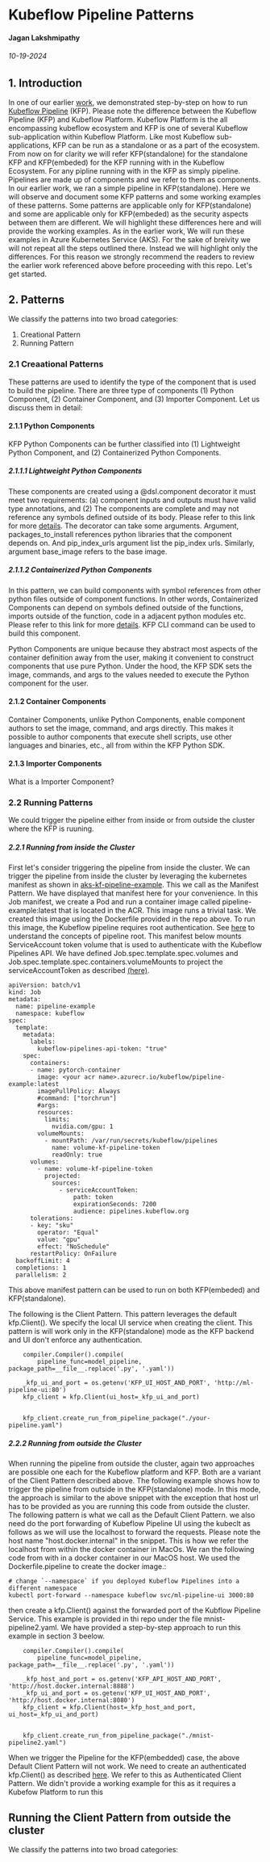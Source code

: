 # Kubeflow Pipeline Patterns
#### Jagan Lakshmipathy
###### 10-19-2024 


## 1. Introduction
In one of our earlier [work](https://github.com/jagan-lakshmipathy/aks-kf-pipeline-example), we demonstrated step-by-step on how to run [Kubeflow Pipeline](https://www.kubeflow.org/docs/components/pipelines/) (KFP). Please note the difference between the Kubeflow Pipeline (KFP) and Kubeflow Platform. Kubeflow Platform is the all encompassing kubeflow ecosystem and KFP is one of several Kubeflow sub-application within Kubeflow Platform. Like most Kubeflow sub-applications, KFP can be run as a standalone or as a part of the ecosystem. From now on for clarity we will refer KFP(standalone) for the standalone KFP and KFP(embeded) for the KFP running with in the Kubeflow Ecosystem. For any pipline running with in the KFP as simply pipeline. Pipelines are made up of components and we refer to them as components. In our earlier work, we ran a simple pipeline in KFP(standalone). Here we will observe and document some KFP patterns and some working examples of these patterns. Some patterns are applicable only for KFP(standalone) and some are applicable only for KFP(embeded) as the security aspects between them are different. We will highlight these differences here and will provide the working examples. As in the earlier work, We will run these examples in Azure Kubernetes Service (AKS). For the sake of breivity we will not repeat all the steps outlined there. Instead we will highlight only the differences. For this reason we strongly recommend the readers to review the earlier work referenced above before proceeding with this repo. Let's get started.

## 2. Patterns
We classify the patterns into two broad categories:
1. Creational Pattern
2. Running Pattern

### 2.1 Creaational Patterns
These patterns are used to identify the type of the component that is used to build the pipeline. There are three type of components (1) Python Component, (2) Container Component, and (3) Importer Component. Let us discuss them in detail:

#### 2.1.1 Python Components
KFP Python Components can be further classified into (1) Lightweight Python Component, and (2) Containerized Python Components.

##### 2.1.1.1 Lightweight Python Components
These components are created using a @dsl.component decorator it must meet two requirements: (a) component inputs and outputs must have valid type annotations, and (2) The components are complete and may not reference any symbols defined outside of its body. Please refer to this link for more [details](https://www.kubeflow.org/docs/components/pipelines/user-guides/components/lightweight-python-components/). The decorator can take some arguments. Argument, packages_to_install references python libraries that the component depends on. And pip_index_urls argument list the pip_index urls. Similarly, argument base_image refers to the base image.

##### 2.1.1.2 Containerized Python Components
In this pattern, we can build components with symbol references from other python files outside of component functions. In other words, Containerized Components can depend on symbols defined outside of the functions, imports outside of the function, code in a adjacent python modules etc. Please refer to this link for more [details](https://www.kubeflow.org/docs/components/pipelines/user-guides/components/containerized-python-components/). KFP CLI command can be used to build this component.

Python Components are unique because they abstract most aspects of the container definition away from the user, making it convenient to construct components that use pure Python. Under the hood, the KFP SDK sets the image, commands, and args to the values needed to execute the Python component for the user.

#### 2.1.2 Container Components
Container Components, unlike Python Components, enable component authors to set the image, command, and args directly. This makes it possible to author components that execute shell scripts, use other languages and binaries, etc., all from within the KFP Python SDK.

#### 2.1.3 Importer Components
What is a Importer Component?

### 2.2 Running Patterns
We could trigger the pipeline either from inside or from outside the cluster where the KFP is ruuning. 

##### 2.2.1 Running from inside the Cluster
First let's consider triggering the pipeline from inside the cluster. We can trigger the pipeline from inside the cluster by leveraging the kubernetes manifest as shown in [aks-kf-pipeline-example](https://github.com/jagan-lakshmipathy/aks-kf-pipeline-example). This we call as the Manifest Pattern. We have displayed that manifest here for your convenience. In this Job manifest, we create a Pod and run a container image called pipeline-example:latest that is located in the ACR. This image runs a trivial task. We created this image using the Dockerfile provided in the repo above. To run this image, the Kubeflow pipeline requires root authentication. See [here](https://www.kubeflow.org/docs/components/pipelines/concepts/pipeline-root/) to understand the concepts of pipeline root. This manifest below mounts ServiceAccount token volume that is used to authenticate with the Kubeflow Pipelines API. We have defined Job.spec.template.spec.volumes and  Job.spec.template.spec.containers.volumeMounts to project the serviceAccountToken as described [(here)](https://www.deploykf.org/user-guides/access-kubeflow-pipelines-api/).

```
apiVersion: batch/v1
kind: Job
metadata:
  name: pipeline-example
  namespace: kubeflow
spec:
  template:
    metadata:
      labels:
        kubeflow-pipelines-api-token: "true"
    spec:
      containers:
      - name: pytorch-container
        image: <your acr name>.azurecr.io/kubeflow/pipeline-example:latest
        imagePullPolicy: Always
        #command: ["torchrun"]
        #args: 
        resources:
          limits:
            nvidia.com/gpu: 1
        volumeMounts:
          - mountPath: /var/run/secrets/kubeflow/pipelines
            name: volume-kf-pipeline-token
            readOnly: true
      volumes:
        - name: volume-kf-pipeline-token
          projected:
            sources:
              - serviceAccountToken:
                  path: token
                  expirationSeconds: 7200
                  audience: pipelines.kubeflow.org
      tolerations:
      - key: "sku"
        operator: "Equal"
        value: "gpu"
        effect: "NoSchedule"
      restartPolicy: OnFailure
  backoffLimit: 4
  completions: 1
  parallelism: 2
```

This above manifest pattern can be used to run on both KFP(embeded) and KFP(standalone). 

The following is the Client Pattern. This pattern leverages the default kfp.Client(). We specify the local UI service when creating the client. This pattern is will work only in the KFP(standalone) mode as the KFP backend and UI don't enforce any authentication. 
```
    compiler.Compiler().compile(
        pipeline_func=model_pipeline, package_path=__file__.replace('.py', '.yaml'))

    _kfp_ui_and_port = os.getenv('KFP_UI_HOST_AND_PORT', 'http://ml-pipeline-ui:80')
    kfp_client = kfp.Client(ui_host=_kfp_ui_and_port)


    kfp_client.create_run_from_pipeline_package("./your-pipeline.yaml")
```

##### 2.2.2 Running from outside the Cluster
When running the pipeline from outside the cluster, again two approaches are possible one each for the Kubeflow platform and KFP. Both are a variant of the Client Pattern described above. The following example shows how to trigger the pipeline from outside in the KFP(standalone) mode. In this mode, the approach is similar to the above snippet with the exception that host url has to be provided as you are running this code from outside the cluster. The following pattern is what we call as the Default Client Pattern. we also need do the port forwarding of Kubeflow Pipeline UI using the kubeclt as follows as we will use the localhost to forward the requests. Please note the host name "host.docker.internal" in the snippet. This is how we refer the localhost from within the docker container in MacOs. We ran the following code from with in a docker container in our MacOS host. We used the Dockerfile.pipeline to create the docker image.:
```
# change `--namespace` if you deployed Kubeflow Pipelines into a different namespace
kubectl port-forward --namespace kubeflow svc/ml-pipeline-ui 3000:80
```
then create a kfp.Client() against the forwarded port of the Kubflow Pipeline Service. This example is provided in thi repo under the file mnist-pipeline2.yaml. We have provided a step-by-step approach to run this example in section 3 beelow. 
```
    compiler.Compiler().compile(
        pipeline_func=model_pipeline, package_path=__file__.replace('.py', '.yaml'))

    _kfp_host_and_port = os.getenv('KFP_API_HOST_AND_PORT', 'http://host.docker.internal:8888')
    _kfp_ui_and_port = os.getenv('KFP_UI_HOST_AND_PORT', 'http://host.docker.internal:8080')
    kfp_client = kfp.Client(host=_kfp_host_and_port, ui_host=_kfp_ui_and_port)


    kfp_client.create_run_from_pipeline_package("./mnist-pipeline2.yaml")
```
When we trigger the Pipeline for the KFP(embedded) case, the above Default Client Pattern will not work. We need to create an authenticated kfp.Client() as described [here](https://www.kubeflow.org/docs/components/pipelines/user-guides/core-functions/connect-api/). We refer to this as Authenticated Client Pattern. We didn't provide a working example for this as it requires a Kubefow Platform to run this

## Running the Client Pattern from outside the cluster
We classify the patterns into two broad categories: